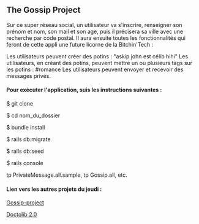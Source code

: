 ## The Gossip Project

Sur ce super réseau social, un utilisateur va s'inscrire, renseigner son prénom et nom, son mail et son age, puis il précisera sa ville avec une recherche par code postal. 
Il aura ensuite toutes les fonctionnalités qui feront de cette appli une future licorne de la Bitchin'Tech :

Les utilisateurs peuvent créer des potins : "askip john est célib hihi"
Les utilisateurs, en créant des potins, peuvent mettre un ou plusieurs tags sur les potins : #romance
Les utilisateurs peuvent envoyer et recevoir des messages privés.

#### Pour exécuter l'application, suis les instructions suivantes :

$ git clone

$ cd nom_du_dossier

$ bundle install

$ rails db:migrate

$ rails db:seed

$ rails console

tp PrivateMessage.all.sample, tp Gossip.all, etc.

#### Lien vers les autres projets du jeudi :

[Gossip-project](https://github.com/a1iya/Gossip-project-rails)

[Doctolib 2.0](https://github.com/a1iya/Doctolib2.0)
